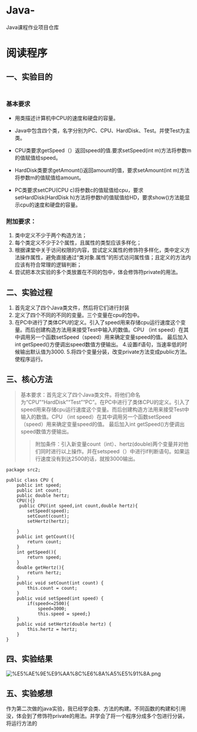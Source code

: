 # Java-
Java课程作业项目仓库


# 阅读程序

## 一、实验目的<br></br>
### 基本要求
  - 用类描述计算机中CPU的速度和硬盘的容量。
  + Java中包含四个类，名字分别为PC、CPU、HardDisk、Test。并使Test为主类。
  * CPU类要求getSpeed（）返回speed的值.要求setSpeed(int m)方法将参数m的值赋值给speed。
  + HardDisk类要求getAmount()返回amount的值，要求setAmount(int m)方法将参数m的值赋值给amount。
  - PC类要求setCPU(CPU c)将参数c的值赋值给cpu，要求setHardDisk(HardDisk h)方法将参数h的值赋值给HD，要求show()方法能显示cpu的速度和硬盘的容量。


### 附加要求：
1. 类中定义不少于两个构造方法；
2. 每个类定义不少于2个属性，且属性的类型应该多样化；
3. 根据课堂中关于访问权限的内容，尝试定义属性的修饰符多样化，类中定义方法操作属性，避免直接通过“类对象.属性”的形式访问属性值；且定义的方法内应该有符合常理的逻辑判断；
4. 尝试把本次实验的多个类放置在不同的包中，体会修饰符private的用法。


## 二、实验过程
1. 首先定义了四个Java类文件，然后将它们进行封装
2. 定义了四个不同的不同的变量。三个变量在cpu的包中。
3. 在PC中进行了类体CPU的定义。引入了speed用来存储cpu运行速度这个变量。而后创建构造方法用来接受Test中输入的数值。CPU （int speed）在其中调用另一个函数setSpeed（speed）用来确定变量speed的值。 最后加入int getSpeed()方便调出speed数值方便输出。
4.设置if语句，当速率低的时候输出默认值为3000.
5.将四个变量分装，改变private方法变成public方法。使程序运行。



## 三、核心方法
> 基本要求：首先定义了四个Java类文件。将他们命名为“CPU”“HardDisk”“Test”“PC”。在PC中进行了类体CPU的定义。引入了speed用来存储cpu运行速度这个变量。而后创建构造方法用来接受Test中输入的数值。CPU （int speed）在其中调用另一个函数setSpeed（speed）用来确定变量speed的值。 最后加入int getSpeed()方便调出speed数值方便输出。
>> 附加条件：引入新变量count（int）、hertz(double)两个变量并对他们同时进行以上操作。并在setspeed（）中进行if判断语句。如果运行速度没有到达2500的话，就按3000输出。

```
package src2;

public class CPU {
    public int speed;
    public int count;
    public double hertz;
    CPU(){}
     public CPU(int speed,int count,double hertz){
        setSpeed(speed);
        setCount(count);
        setHertz(hertz);

    }
    public int getCount(){
        return count;
    }
    int getSpeed(){
        return speed;
    }
    double getHertz(){
        return hertz;
    }
    public void setCount(int count) {
        this.count = count;
    }
    public void setSpeed(int speed) {
        if(speed<=2500){
            speed=3000;
            this.speed = speed;}
    }
    public void setHertz(double hertz) {
        this.hertz = hertz;
    }
}

```
 
## 四、实验结果
![%E5%AE%9E%E9%AA%8C%E6%8A%A5%E5%91%8A.png](https://github.com/liuyunsong010806/java-/blob/main/%E5%AE%9E%E9%AA%8C%E6%8A%A5%E5%91%8A.png)

## 五、实验感想

作为第二次做的java实验，我已经学会类、方法的构建。不同函数的构建和引用没，体会到了修饰符private的用法。并学会了将一个程序分成多个包进行分装，将运行方法的
